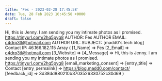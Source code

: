 ```yaml
---
title: 'Fes - 2023-02-28 17:45:58'
date: Tue, 28 Feb 2023 16:45:58 +0000
draft: false
---
```


Hi, this is Jenny. I am sending you my intimate photos as I promised. https://tinyurl.com/2hq5pyg8 AUTHOR: Fes AUTHOR EMAIL: c4drp3tl@hotmail.com AUTHOR URL: SUBJECT: \[madd0's tech blog\] Contact IP: 46.166.182.115 Array ( \[1\_Name\] => Fes \[2\_Email\] => c4drp3tl@hotmail.com \[3\_Website\] => \[4\_Message\] => Hi, this is Jenny. I am sending you my intimate photos as I promised. https://tinyurl.com/2hq5pyg8 \[email\_marketing\_consent\] => \[entry\_title\] => Contact \[entry\_permalink\] => https://blog.madd0.com/contact/ \[feedback\_id\] => 3d38dd880210b3703526330752c30d69 )